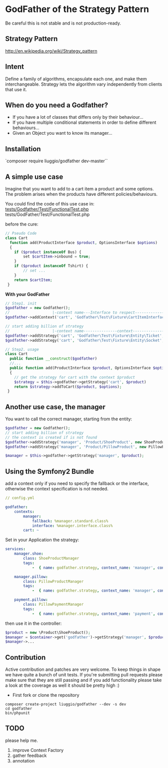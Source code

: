 GodFather of the Strategy Pattern
==========================================

Be careful this is not stable and is not production-ready.

## Strategy Pattern

http://en.wikipedia.org/wiki/Strategy_pattern

## Intent

Define a family of algorithms, encapsulate each one, and make them interchangeable.
Strategy lets the algorithm vary independently from clients that use it.

## When do you need a Godfather?

- If you have a lot of classes that differs only by their behaviour...
- If you have multiple conditional statements in order to define different behaviours...
- Given an Object you want to know its manager...

## Installation

`composer require liuggio/godfather dev-master``

## A simple use case

Imagine that you want to add to a cart item a product and some options.
The problem arises when the products have different policies/behaviours.

You could find the code of this use case in: [tests/Godfather/Test/FunctionalTest.php](https://github.com/liuggio/godfather/blob/master/tests/Godfather/Test/FunctionalTest.php)                                                                                                                                                                                                                      tests/GodFather/Test/FunctionalTest.php

before the cure:

```php
// Pseudo Code
class Cart
  function add(ProductInterface $product, OptionsInterface $options)
  {
    if ($product instanceOf Bus) {
        set $cartItem->inbound = true;
    }
    if ($product instanceOf Tshirt) {
        // set ...
    }
    return $cartItem;
 }
```

**With your GodFather**

```php
// Step1. init
$godfather = new Godfather();
//                   |-context name---Interface to respect---------------Fallback Strategy-------|
$godfather->addContext('cart', 'Godfather\Test\Fixture\CartItemInterface', new StandardCartItem());

// start adding billion of strategy
//                   |-context name---------------context--------------------Strategy-------|
$godfather->addStrategy('cart', 'Godfather\Test\Fixture\Entity\Ticket', new TicketCartItem());
$godfather->addStrategy('cart', 'Godfather\Test\Fixture\Entity\Socket', new SocketCartItem());

// Step2. usage
class Cart
  public function __construct($godfather)
  //...
  public function add(ProductInterface $product, OptionsInterface $options)
  {
    // get the strategy for cart with the context $product
    $strategy = $this->godfather->getStrategy('cart', $product)
    return $strategy->addToCart($product, $options);
 }
```

## Another use case, the manager

You want to call the correct manager, starting from the entity:

```php
$godfather = new Godfather();
// start adding billion of strategy
// the context is created if is not found
$godfather->addStrategy('manager', 'Product/ShoeProduct', new ShoeProductManager());
$godfather->addStrategy('manager', 'Product/PillowProduct', new PillowProductManager());

$manager = $this->godfather->getStrategy('manager', $product);
```
## Using the Symfony2 Bundle

add a context only if you need to specify the fallback or the interface, otherwise the context specification is not needed.

```yml
// config.yml

godfather:
    contexts:
        manager:
            fallback: %manager.standard.class%
            interface: %manager.interface.class%
        cart: ~
```

Set in your Application the strategy:

```yml
services:
    manager.shoe:
        class: ShoeProductManager
        tags:
            -  { name: godfather.strategy, context_name: 'manager', context_key: %product.show.class% }

    manager.pillow:
        class: PillowProductManager
        tags:
            -  { name: godfather.strategy, context_name: 'manager', context_key: %product.pillow.class% }

    payment.pillow:
        class: PillowPaymentManager
        tags:
            -  { name: godfather.strategy, context_name: 'payment', context_key: %payment.pillow.class% }
```

then use it in the controller:
```php
$product = new \Product\ShoeProduct();
$manager = $container->get('godfather')->getStrategy('manager', $product);
$manager->...
```

## Contribution

   Active contribution and patches are very welcome.
   To keep things in shape we have quite a bunch of unit tests. If you're submitting pull requests please
   make sure that they are still passing and if you add functionality please
   take a look at the coverage as well it should be pretty high :)

   - First fork or clone the repository

   ```
   composer create-project liuggio/godfather --dev -s dev
   cd godfather
   bin/phpunit
   ```

## TODO

please help me.

1. improve Context Factory
2. gather feedback
3. annotation
